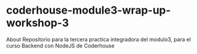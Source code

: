 # coderhouse-module3-wrap-up-workshop-3
About Repositorio para la tercera practica integradora del modulo3, para el curso Backend con NodeJS de Coderhouse

